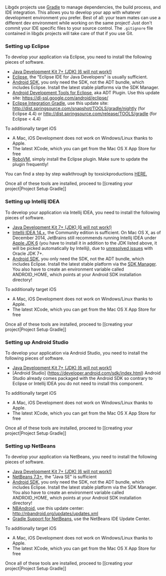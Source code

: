 Libgdx projects use [Gradle](http://www.gradle.org/) to manage dependencies, the build process, and IDE integration. This allows you to develop your app with whatever development environment you prefer. Best of all: your team mates can use a different dev environment while working on the same project! Just don't commit your IDE specific files to your source control. The `.gitignore` file contained in libgdx projects will take care of that if you use Git.

### Setting up Eclipse 
To develop your application via Eclipse, you need to install the following pieces of software.

  * [Java Development Kit 7+ (JDK) (6 will not work!)](http://www.oracle.com/technetwork/java/javase/downloads/index.html)
  * [Eclipse](http://www.eclipse.org/downloads/), the "Eclipse IDE for Java Developers" is usually sufficient.
  * [Android SDK](http://developer.android.com/sdk/installing.html), you only need the SDK, not the ADT bundle, which includes Eclipse. Install the latest stable platforms via the SDK Manager.
  * [Android Development Tools for Eclipse](http://developer.android.com/tools/sdk/eclipse-adt.html), aka ADT Plugin. Use this update site: https://dl-ssl.google.com/android/eclipse/
  * [Eclipse Integration Gradle](https://github.com/spring-projects/eclipse-integration-gradle/), use this update site: http://dist.springsource.com/snapshot/TOOLS/gradle/nightly (for Eclipse 4.4) or http://dist.springsource.com/release/TOOLS/gradle (for Eclipse < 4.4)

To additionally target iOS

  * A Mac, iOS Development does not work on Windows/Linux thanks to Apple.
  * The latest XCode, which you can get from the Mac OS X App Store for free
  * [RoboVM](http://www.robovm.com/docs#robovm-for-eclipse), simply install the Eclipse plugin. Make sure to update the plugin frequently!


You can find a step by step walkthrough by toxsickproductions [HERE.](http://libgdx.toxsickproductions.com/libgdx/how-to-setup-your-libgdx-project/)


Once all of these tools are installed, proceed to [[creating your project|Project Setup Gradle]]

### Setting up Intellij IDEA
To develop your application via Intellij IDEA, you need to install the following pieces of software.

  * [Java Development Kit 7+ (JDK) (6 will not work!)](http://www.oracle.com/technetwork/java/javase/downloads/index.html)
  * [Intellij IDEA 14.+](http://www.jetbrains.com/idea/download/), the Community edition is sufficient. On Mac OS X, as of December 2014, JetBrains still recommends running Intellij IDEA under [Apple JDK 6](http://support.apple.com/kb/DL1572) (you have to install it in addition to the JDK listed above, it will be picked automatically by Intellij), due to [unresolved issues](https://intellij-support.jetbrains.com/entries/27854363-IDE-doesn-t-start-after-updating-to-Mac-OS-Yosemite-or-Mavericks) with Oracle JDK 7+.
  * [Android SDK](http://developer.android.com/sdk/installing.html), you only need the SDK, not the ADT bundle, which includes Eclipse. Install the latest stable platform via the [SDK Manager](http://developer.android.com/tools/help/sdk-manager.html). You also have to create an environment variable called ANDROID_HOME, which points at your Android SDK installation directory!

To additionally target iOS

  * A Mac, iOS Development does not work on Windows/Linux thanks to Apple.
  * The latest XCode, which you can get from the Mac OS X App Store for free

Once all of these tools are installed, proceed to [[creating your project|Project Setup Gradle]]

### Setting up Android Studio
To develop your application via Android Studio, you need to install the following pieces of software.

  * [Java Development Kit 7+ (JDK) (6 will not work!)](http://www.oracle.com/technetwork/java/javase/downloads/index.html)
  * [Android Studio] (https://developer.android.com/sdk/index.html) Android Studio already comes packaged with the Android SDK so contrary to Eclipse or Intellij IDEA you do not need to install this component.

To additionally target iOS

  * A Mac, iOS Development does not work on Windows/Linux thanks to Apple.
  * The latest XCode, which you can get from the Mac OS X App Store for free

Once all of these tools are installed, proceed to [[creating your project|Project Setup Gradle]]


### Setting up NetBeans
To develop your application via NetBeans, you need to install the following pieces of software.

  * [Java Development Kit 7+ (JDK) (6 will not work!)](http://www.oracle.com/technetwork/java/javase/downloads/index.html)
  * [NetBeans 7.3+](https://netbeans.org/downloads/), the "Java SE" is sufficient
  * [Android SDK](http://developer.android.com/sdk/installing.html), you only need the SDK, not the ADT bundle, which includes Eclipse. Install the latest stable platform via the SDK Manager. You also have to create an environment variable called ANDROID_HOME, which points at your Android SDK installation directory!
  * [NBAndroid](http://www.nbandroid.org), use this update center: http://nbandroid.org/updates/updates.xml
  * [Gradle Support for NetBeans](https://github.com/kelemen/netbeans-gradle-project), use the NetBeans IDE Update Center.

To additionally target iOS

  * A Mac, iOS Development does not work on Windows/Linux thanks to Apple.
  * The latest XCode, which you can get from the Mac OS X App Store for free

Once all of these tools are installed, proceed to [[creating your project|Project Setup Gradle]]